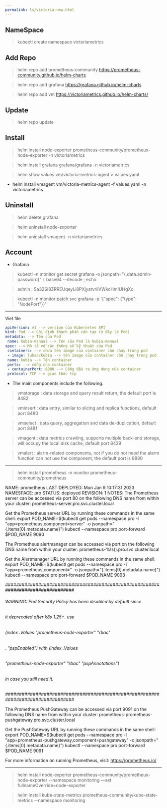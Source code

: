 ```yaml
---
permalink: ls/victoria-new.html
---
```


## NameSpace

> kubectl create namespace victoriametrics

## Add Repo

> helm repo add prometheus-community https://prometheus-community.github.io/helm-charts

> helm repo add grafana https://grafana.github.io/helm-charts

> helm repo add vm https://victoriametrics.github.io/helm-charts/

## Update

> helm repo update

## Install 

> helm install node-exporter prometheus-community/prometheus-node-exporter -n victoriametrics

> helm install grafana grafana/grafana -n victoriametrics

> helm show values vm/victoria-metrics-agent > values.yaml
  - helm install vmagent vm/victoria-metrics-agent -f values.yaml -n victoriametrics

## Uninstall

> helm delete grafana

> helm uninstall node-exporter

> helm uninstall vmagent -n victoriametrics

## Account

- Grafana

> kubectl -n monitor get secret grafana -o jsonpath="{.data.admin-password}" `|` base64 --decode ; echo

> admin : Sa32SI8ZRREUqeyLi8PXjyatvriiVWkoHmIUHgXc

> kubectl -n monitor patch svc grafana -p '{"spec": {"type": "NodePort"}}'

---

Viet file
```yaml
apiVersion: v1 --> version của Kubernetes API
kind: Pod --> Chỉ định thành phần cần tạo (ở đây là Pod)
metadata: --> Tên của Pod
 name: kubia-manual --> Tên của Pod là kubia-manual
spec: --> Mô tả về các thông số kỹ thuật của Pod
 containers: --> chưa tên image của container cần chạy trong pod
 - image: luksa/kubia --> tên image của container cần chạy trong pod
 name: kubia --> Tên container
 ports: --> cổng của container
 - containerPort: 8080 --> Cổng đầu ra ứng dụng của container
 protocol: TCP --> giao thức tcp
```

- The main components include the following.

> vmstorage : data storage and query result return, the default port is 8482

> vminsert : data entry, similar to slicing and replica functions, default port 8480

> vmselect : data query, aggregation and data de-duplication, default port 8481

> vmagent : data metrics crawling, supports multiple back-end storage, will occupy the local disk cache, default port 8429

> vmalert : alarm-related components, not if you do not need the alarm function can not use the component, the default port is 8880

---

> helm install prometheus -n monitor prometheus-community/prometheus

NAME: prometheus
LAST DEPLOYED: Mon Jan  9 10:17:31 2023
NAMESPACE: pro
STATUS: deployed
REVISION: 1
NOTES:
The Prometheus server can be accessed via port 80 on the following DNS name from within your cluster:
prometheus-server.pro.svc.cluster.local


Get the Prometheus server URL by running these commands in the same shell:
  export POD_NAME=$(kubectl get pods --namespace pro -l "app=prometheus,component=server" -o jsonpath="{.items[0].metadata.name}")
  kubectl --namespace pro port-forward $POD_NAME 9090


The Prometheus alertmanager can be accessed via port  on the following DNS name from within your cluster:
prometheus-%!s(<nil>).pro.svc.cluster.local


Get the Alertmanager URL by running these commands in the same shell:
  export POD_NAME=$(kubectl get pods --namespace pro -l "app=prometheus,component=" -o jsonpath="{.items[0].metadata.name}")
  kubectl --namespace pro port-forward $POD_NAME 9093

#################################################################################
######   WARNING: Pod Security Policy has been disabled by default since    #####
######            it deprecated after k8s 1.25+. use                        #####
######            (index .Values "prometheus-node-exporter" "rbac"          #####
###### .          "pspEnabled") with (index .Values                         #####
######            "prometheus-node-exporter" "rbac" "pspAnnotations")       #####
######            in case you still need it.                                #####
#################################################################################

The Prometheus PushGateway can be accessed via port 9091 on the following DNS name from within your cluster:
prometheus-prometheus-pushgateway.pro.svc.cluster.local


Get the PushGateway URL by running these commands in the same shell:
  export POD_NAME=$(kubectl get pods --namespace pro -l "app=prometheus-pushgateway,component=pushgateway" -o jsonpath="{.items[0].metadata.name}")
  kubectl --namespace pro port-forward $POD_NAME 9091

For more information on running Prometheus, visit:
https://prometheus.io/


---

> helm install node-exporter prometheus-community/prometheus-node-exporter --namespace monitoring —set fullnameOverride=node-exporter

> helm install kube-state-metrics prometheus-community/kube-state-metrics --namespace monitoring

